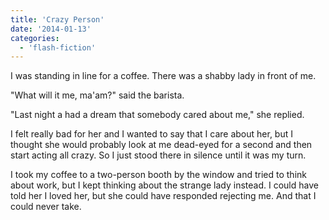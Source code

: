 ```yaml
---
title: 'Crazy Person'
date: '2014-01-13'
categories:
  - 'flash-fiction'
---
```


I was standing in line for a coffee. There was a shabby lady in front of me.

"What will it me, ma'am?" said the barista.

"Last night a had a dream that somebody cared about me," she replied.

I felt really bad for her and I wanted to say that I care about her, but I
thought she would probably look at me dead-eyed for a second and then start
acting all crazy. So I just stood there in silence until it was my turn.

I took my coffee to a two-person booth by the window and tried to think about
work, but I kept thinking about the strange lady instead. I could have told her
I loved her, but she could have responded rejecting me. And that I could never
take.
